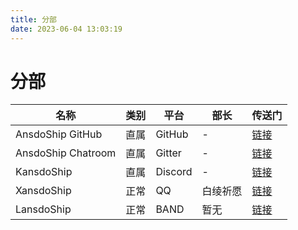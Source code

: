 ```yaml
---
title: 分部
date: 2023-06-04 13:03:19
---
```


# 分部

|名称|类别|平台|部长|传送门|
|---|---|---|---|---|
|AnsdoShip GitHub|直属|GitHub|-|[链接](https://github.com/AnsdoShip)|
|AnsdoShip Chatroom|直属|Gitter|-|[链接](https://gitter.im/AnsdoShip/community)|
|KansdoShip|直属|Discord|-|[链接](https://discord.gg/Np7mP2wFUU)|
|XansdoShip|正常|QQ|白绫祈愿|[链接](https://jq.qq.com/?wv=1027&k=Af0aT21o)|
|LansdoShip|正常|BAND|暂无|[链接](https://band.us/n/a1a889k878D8s)|
